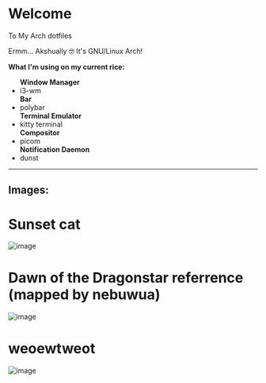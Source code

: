 # Welcome
To My Arch dotfiles

Ermm... Akshually 🤓 It's GNU/Linux Arch!

<b>What I'm using on my current rice:</b>
<ul>
<b>Window Manager</b>
  <li>i3-wm</li>
<b>Bar</b>
  <li>polybar</li>
<b>Terminal Emulator</b>
  <li>kitty terminal</li>
<b>Compositor</b>
  <li>picom</li>
<b>Notification Daemon</b>
  <li>dunst</li> 
</ul>
<hr>

<b><h2>Images:</h2></b>
# Sunset cat
![image](https://github.com/sexore/dotfiles/assets/44409590/baf0c8c6-0394-4616-b2d3-e22713aede58)


# Dawn of the Dragonstar referrence (mapped by nebuwua)
![image](https://github.com/sexore/dotfiles/assets/44409590/5b9cf63f-ce38-46d5-b772-d28726b86ae9)


# weoewtweot
![image](https://github.com/sexore/dotfiles/assets/44409590/eddee833-084e-4944-9913-247b351f1971)

